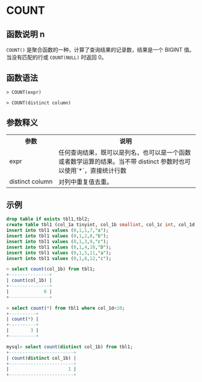 # **COUNT**

## **函数说明 n**

`COUNT()` 是聚合函数的一种，计算了查询结果的记录数，结果是一个 BIGINT 值。当没有匹配的行或 `COUNT(NULL)` 时返回 0。

## **函数语法**

```
> COUNT(expr)
```

```
> COUNT(distinct column)
```

## **参数释义**

<table>
  <tr>
    <th>参数</th>
    <th>说明</th>
  </tr>
  <tr>
    <td >expr</td>
    <td>任何查询结果，既可以是列名，也可以是一个函数或者数学运算的结果。当不带 distinct 参数时也可以使用`*`，直接统计行数</td>
  </tr>
  <tr>
    <td nowrap>distinct column</td>
  <td>对列中重复值去重。</td>
  </tr>
</table>

## **示例**

```sql
drop table if exists tbl1,tbl2;
create table tbl1 (col_1a tinyint, col_1b smallint, col_1c int, col_1d bigint, col_1e char(10) not null);
insert into tbl1 values (0,1,1,7,"a");
insert into tbl1 values (0,1,2,8,"b");
insert into tbl1 values (0,1,3,9,"c");
insert into tbl1 values (0,1,4,10,"D");
insert into tbl1 values (0,1,5,11,"a");
insert into tbl1 values (0,1,6,12,"c");

> select count(col_1b) from tbl1;
+---------------+
| count(col_1b) |
+---------------+
|             6 |
+---------------+

> select count(*) from tbl1 where col_1d<10;
+----------+
| count(*) |
+----------+
|        3 |
+----------+

mysql> select count(distinct col_1b) from tbl1;
+------------------------+
| count(distinct col_1b) |
+------------------------+
|                      1 |
+------------------------+
```
